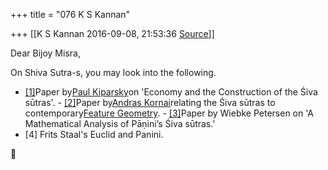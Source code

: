 +++
title = "076 K S Kannan"

+++
[[K S Kannan	2016-09-08, 21:53:36 [Source](https://groups.google.com/g/bvparishat/c/NPcHTRNM0Hk)]]



Dear Bijoy Misra,

  

On Shiva Sutra-s, you may look into the following.

-   [\[1\]](http://www.stanford.edu/~kiparsky/Papers/siva-t.pdf)Paper
    by[Paul
    Kiparsky](https://en.wikipedia.org/wiki/Paul_Kiparsky "Paul Kiparsky")on
    'Economy and the Construction of the Śiva sūtras'. -   [\[2\]](http://kornai.com/Papers/mol2.pdf)Paper by[Andras
    Kornai](https://en.wikipedia.org/wiki/Andras_Kornai "Andras Kornai")relating
    the Śiva sūtras to contemporary[Feature
    Geometry](https://en.wikipedia.org/w/index.php?title=Feature_Geometry&action=edit&redlink=1 "Feature Geometry (page does not exist)"). -   [\[3\]](http://user.phil-fak.uni-duesseldorf.de/~petersen/paper/petersen_jolli_proof.pdf)Paper
    by Wiebke Petersen on 'A Mathematical Analysis of Pāṇini’s Śiva
    sūtras.'  
-   \[4\] Frits Staal's Euclid and Panini.



